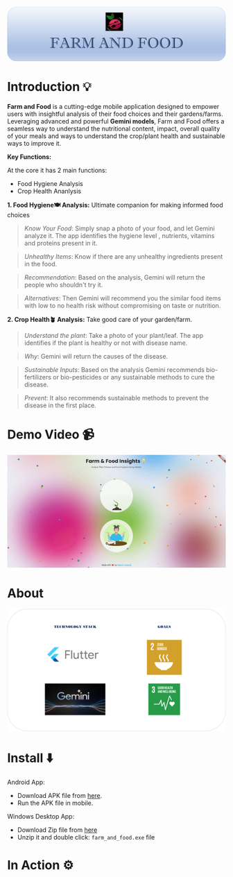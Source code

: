 ![Intro](./assets/Images/intro.png)
# Introduction 💡
**Farm and Food** is a cutting-edge mobile application designed to empower users with insightful analysis of their food choices and their gardens/farms. Leveraging advanced and powerful **Gemini models**, Farm and Food offers a seamless way to understand the nutritional content, impact, overall quality of your meals and ways to understand the crop/plant health and sustainable ways to improve it.

**Key Functions:**

At the core it has 2 main functions:
- Food Hygiene Analysis
- Crop Health Ananlysis

**1. Food Hygiene🍽️ Analysis:** Ultimate companion for making informed food choices

> *Know Your Food*: Simply snap a photo of your food, and let Gemini analyze it. The app identifies the hygiene level , nutrients, vitamins and proteins present in it.

> *Unhealthy Items*: Know if there are any unhealthy ingredients present in the food.

> *Recommendation*: Based on the analysis, Gemini will return the people who shouldn't try it. 

> *Alternatives*: Then Gemini will recommend you the similar food items with low to no health risk without compromising on taste or nutrition.

**2. Crop Health🪴 Analysis:** Take good care of your garden/farm. 

> *Understand the plant*: Take a photo of your plant/leaf. The app identifies if the plant is healthy or not with disease name.
 
> *Why*: Gemini will return the causes of the disease.

> *Sustainable Inputs*: Based on the analysis Gemini recommends bio-fertilizers or bio-pesticides or any sustainable methods to cure the disease.

> *Prevent*: It also recommends sustainable methods to prevent the disease in the first place.

# Demo Video 📹
[![Home](./assets/Images/home.gif)](https://rakeshjarupula.github.io/)

# About 

![Image](./assets/Images/about.png)

# Install ⬇️
Android App: 
 - Download APK file from [here](https://drive.google.com/file/d/11joDMVQW6A3pHra5xWUdt4kHjEO0KgJa/view?usp=sharing).
 - Run the APK file in mobile. 

Windows Desktop App:
 - Download Zip file from [here](https://drive.google.com/file/d/1C05rKpNU91h97SA1LTCX9VxUAsspJSaK/view?usp=sharing)
 - Unzip it and double click: `farm_and_food.exe` file

# In Action ⚙️
